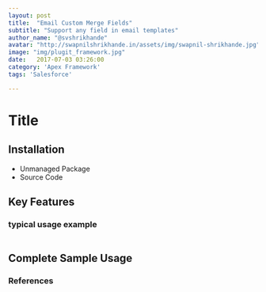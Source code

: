 ```yaml
---
layout: post
title:  "Email Custom Merge Fields"
subtitle: "Support any field in email templates"
author_name: "@svshrikhande"
avatar: "http://swapnilshrikhande.in/assets/img/swapnil-shrikhande.jpg"
image: "img/plugit_framework.jpg"
date:   2017-07-03 03:26:00
category: 'Apex Framework'
tags: 'Salesforce'

---
```


# Title


## Installation
- Unmanaged Package
- Source Code


## Key Features


### typical usage example
```
```

## Complete Sample Usage


### References





